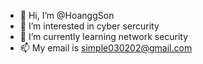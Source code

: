 - 👋 Hi, I’m @HoanggSon
- 👀 I’m interested in cyber sercurity
- 🌱 I’m currently learning network security
- 📫 My email is simple030202@gmail.com


